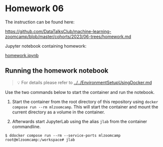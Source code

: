 # Homework 06

The instruction can be found here: 

https://github.com/DataTalksClub/machine-learning-zoomcamp/blob/master/cohorts/2023/06-trees/homework.md

Jupyter notebook containing homework:

[homework.ipynb](homework.ipynb)


## Running the homework notebook

> 💡 For details please refer to [../../EnvironmentSetupUsingDocker.md](../../EnvironmentSetupUsingDocker.md)


Use the two commands below to start the container and run the notebook.

1. Start the container from the root directory of this repository using `docker compose run --rm mlzoomcamp`. This will start the container and mount the current directory as a volume in the container. 

1. Afterwards start JupyterLab using the alias `jlab` from the container commandline.

```text
$ ddocker compose run --rm --service-ports mlzoomcamp  
root@mlzoomcamp:/workspace# jlab
```